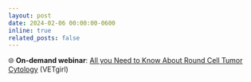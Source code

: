 ```yaml
---
layout: post
date: 2024-02-06 00:00:00-0600
inline: true
related_posts: false
---
```


🌐 **On-demand webinar**: [All you Need to Know About Round Cell Tumor Cytology](https://vetgirlontherun.com/webinars/february-6-2024-all-you-need-to-know-about-round-cell-tumor-cytology/) (VETgirl)
